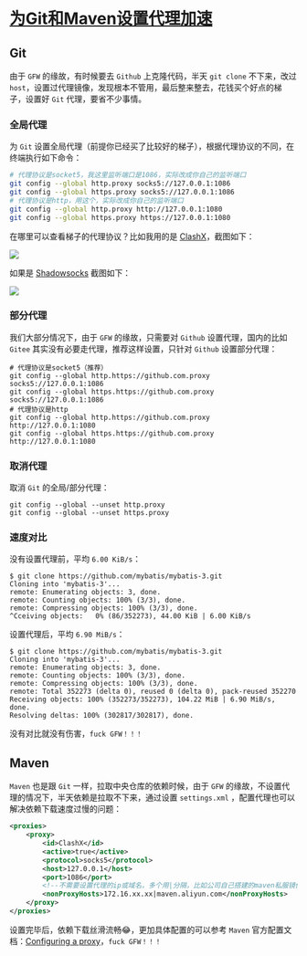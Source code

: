 # [为Git和Maven设置代理加速](https://github.com/superleeyom/blog/issues/20)

## Git
由于 `GFW` 的缘故，有时候要去 `Github` 上克隆代码，半天 `git clone` 不下来，改过 `host`，设置过代理镜像，发现根本不管用，最后整来整去，花钱买个好点的梯子，设置好 `Git` 代理，要省不少事情。

### 全局代理

为 `Git` 设置全局代理（前提你已经买了比较好的梯子），根据代理协议的不同，在终端执行如下命令：

```sh
# 代理协议是socket5，我这里监听端口是1086，实际改成你自己的监听端口
git config --global http.proxy socks5://127.0.0.1:1086
git config --global https.proxy socks5://127.0.0.1:1086
# 代理协议是http，用这个，实际改成你自己的监听端口
git config --global http.proxy http://127.0.0.1:1080
git config --global https.proxy https://127.0.0.1:1080
```

在哪里可以查看梯子的代理协议？比如我用的是 [ClashX](https://github.com/yichengchen/clashX)，截图如下：

![](https://raw.githubusercontent.com/superleeyom/blog/main/img/20210203160705.png)

如果是 [Shadowsocks](https://github.com/paradiseduo/ShadowsocksX-NG-R8) 截图如下：

![](https://raw.githubusercontent.com/superleeyom/blog/main/img/20210203161326.png)

### 部分代理

我们大部分情况下，由于 `GFW` 的缘故，只需要对 `Github` 设置代理，国内的比如 `Gitee` 其实没有必要走代理，推荐这样设置，只针对 `Github` 设置部分代理：

```shell
# 代理协议是socket5（推荐）
git config --global http.https://github.com.proxy socks5://127.0.0.1:1086
git config --global https.https://github.com.proxy socks5://127.0.0.1:1086
# 代理协议是http
git config --global http.https://github.com.proxy http://127.0.0.1:1080
git config --global https.https://github.com.proxy http://127.0.0.1:1080
```

### 取消代理

取消 `Git` 的全局/部分代理：

```shell
git config --global --unset http.proxy
git config --global --unset https.proxy
```

### 速度对比

没有设置代理前，平均 `6.00 KiB/s`：

```
$ git clone https://github.com/mybatis/mybatis-3.git
Cloning into 'mybatis-3'...
remote: Enumerating objects: 3, done.
remote: Counting objects: 100% (3/3), done.
remote: Compressing objects: 100% (3/3), done.
^Cceiving objects:   0% (86/352273), 44.00 KiB | 6.00 KiB/s
```

设置代理后，平均 `6.90 MiB/s`：

```
$ git clone https://github.com/mybatis/mybatis-3.git
Cloning into 'mybatis-3'...
remote: Enumerating objects: 3, done.
remote: Counting objects: 100% (3/3), done.
remote: Compressing objects: 100% (3/3), done.
remote: Total 352273 (delta 0), reused 0 (delta 0), pack-reused 352270
Receiving objects: 100% (352273/352273), 104.22 MiB | 6.90 MiB/s, done.
Resolving deltas: 100% (302817/302817), done.
```

没有对比就没有伤害，`fuck GFW！！！`

## Maven

`Maven` 也是跟 `Git` 一样，拉取中央仓库的依赖时候，由于 `GFW` 的缘故，不设置代理的情况下，半天依赖是拉取不下来，通过设置 `settings.xml` ，配置代理也可以解决依赖下载速度过慢的问题：

```xml
<proxies>
    <proxy>
        <id>ClashX</id>
        <active>true</active>
        <protocol>socks5</protocol>
        <host>127.0.0.1</host>
        <port>1086</port>
      	<!--不需要设置代理的ip或域名，多个用|分隔，比如公司自己搭建的maven私服镜像，阿里云镜像等-->
        <nonProxyHosts>172.16.xx.xx|maven.aliyun.com</nonProxyHosts>
    </proxy>
</proxies>
```

设置完毕后，依赖下载丝滑流畅😂，更加具体配置的可以参考 `Maven` 官方配置文档：[Configuring a proxy](https://maven.apache.org/guides/mini/guide-proxies.html)，`fuck GFW！！！`


